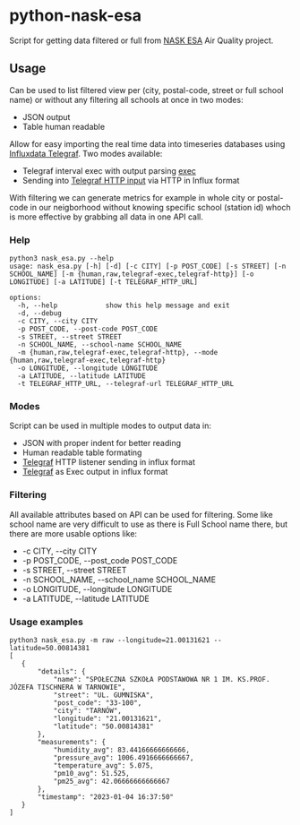 # python-nask-esa
Script for getting data filtered or full from [NASK ESA](https://esa.nask.pl/) Air Quality project.

## Usage
Can be used to list filtered view per (city, postal-code, street or full school name) or without any filtering all schools at once in two modes:
* JSON output
* Table human readable

Allow for easy importing the real time data into timeseries databases using [Influxdata Telegraf](https://github.com/influxdata/telegraf).
Two modes available:
* Telegraf interval exec with output parsing [exec](https://github.com/influxdata/telegraf/tree/master/plugins/inputs/exec)
* Sending into [Telegraf HTTP input](https://github.com/influxdata/telegraf/tree/master/plugins/inputs/http) via HTTP in Influx format

With filtering we can generate metrics for example in whole city or postal-code in our neigborhood without knowing specific school (station id) whoch is more effective by grabbing all data in one API call.
### Help
```
python3 nask_esa.py --help
usage: nask_esa.py [-h] [-d] [-c CITY] [-p POST_CODE] [-s STREET] [-n SCHOOL_NAME] [-m {human,raw,telegraf-exec,telegraf-http}] [-o LONGITUDE] [-a LATITUDE] [-t TELEGRAF_HTTP_URL]

options:
  -h, --help            show this help message and exit
  -d, --debug
  -c CITY, --city CITY
  -p POST_CODE, --post-code POST_CODE
  -s STREET, --street STREET
  -n SCHOOL_NAME, --school-name SCHOOL_NAME
  -m {human,raw,telegraf-exec,telegraf-http}, --mode {human,raw,telegraf-exec,telegraf-http}
  -o LONGITUDE, --longitude LONGITUDE
  -a LATITUDE, --latitude LATITUDE
  -t TELEGRAF_HTTP_URL, --telegraf-url TELEGRAF_HTTP_URL
  ```
  
 ### Modes
 Script can be used in multiple modes to output data in:
 * JSON with proper indent for better reading
 * Human readable table formating
 * [Telegraf](https://github.com/influxdata/telegraf) HTTP listener sending in influx format 
 * [Telegraf](https://github.com/influxdata/telegraf) as Exec output in influx format
 
 ### Filtering
 All available attributes based on API can be used for filtering. Some like school name are very difficult to use as there is Full School name there, but there are more usable options like:
 * -c CITY, --city CITY
 * -p POST_CODE, --post_code POST_CODE
 * -s STREET, --street STREET
 * -n SCHOOL_NAME, --school_name SCHOOL_NAME
 * -o LONGITUDE, --longitude LONGITUDE
 * -a LATITUDE, --latitude LATITUDE
 
 ### Usage examples
 ```
 python3 nask_esa.py -m raw --longitude=21.00131621 --latitude=50.00814381
[
    {
        "details": {
            "name": "SPOŁECZNA SZKOŁA PODSTAWOWA NR 1 IM. KS.PROF. JÓZEFA TISCHNERA W TARNOWIE",
            "street": "UL. GUMNISKA",
            "post_code": "33-100",
            "city": "TARNÓW",
            "longitude": "21.00131621",
            "latitude": "50.00814381"
        },
        "measurements": {
            "humidity_avg": 83.44166666666666,
            "pressure_avg": 1006.4916666666667,
            "temperature_avg": 5.075,
            "pm10_avg": 51.525,
            "pm25_avg": 42.06666666666667
        },
        "timestamp": "2023-01-04 16:37:50"
    }
]
 ```
